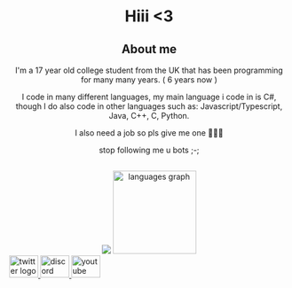<div align="center">
  <h1>Hiii <3</h1>
  
  <h2 align="center">About me</h2>
  
  I'm a 17 year old college student from the UK that has been programming for many many years. ( 6 years now )
  
  I code in many different languages, my main language i code in is C#, though I do also code in other languages such as: Javascript/Typescript, Java, C++, C, Python.

  I also need a job so pls give me one 🙏🙏🙏
  
  stop following me u bots ;-;
  
</div>

<h2></h2>
<div align="center">
  <img src="https://github-readme-activity-graph.vercel.app/graph?username=hi-doki&theme=high-contrast&radius=6" />
  <img src="https://github-readme-stats.vercel.app/api/top-langs?username=hi-doki&locale=en&hide_title=true&layout=compact&card_width=320&langs_count=5&theme=bear&hide_border=true&order=2" height="150" alt="languages graph"  />
</div>

<div align="left">
  <a href="https://x.com/koranya_" target="_blank">
    <img src="https://raw.githubusercontent.com/maurodesouza/profile-readme-generator/master/src/assets/icons/social/twitter/default.svg" width="52" height="40" alt="twitter logo"  />
  </a>
  <a href="https://discord.gg/JcT8Km2yPk" target="_blank">
    <img src="https://raw.githubusercontent.com/maurodesouza/profile-readme-generator/master/src/assets/icons/social/discord/default.svg" width="52" height="40" alt="discord logo"  />
  </a>
  <a href="https://www.youtube.com/@kyint" target="_blank">
    <img src="https://raw.githubusercontent.com/maurodesouza/profile-readme-generator/master/src/assets/icons/social/youtube/default.svg" width="52" height="40" alt="youtube logo"  />
  </a>
</div>







